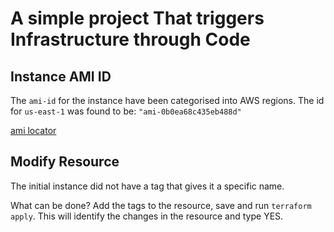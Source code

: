 # A simple project That triggers Infrastructure through Code

## Instance AMI ID

The `ami-id` for the instance have been categorised into AWS regions.
The id for `us-east-1` was found to be: `"ami-0b0ea68c435eb488d"`

[ami locator](https://cloud-images.ubuntu.com/locator/ec2/)

## Modify Resource

The initial instance did not have a tag that gives it a specific name.

What can be done? Add the tags to the resource, save and run   `terraform apply`. This will identify the changes in the resource and type YES.